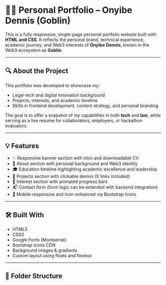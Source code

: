 # 🧑‍💻 Personal Portfolio – Onyibe Dennis (Goblin)

This is a fully responsive, single-page personal portfolio website built with **HTML and CSS**. It reflects the personal brand, technical experience, academic journey, and Web3 interests of **Onyibe Dennis**, known in the Web3 ecosystem as **Goblin**.

---

## 🔍 About the Project

This portfolio was developed to showcase my:
- Legal-tech and digital innovation background
- Projects, interests, and academic timeline
- Skills in frontend development, content strategy, and personal branding

The goal is to offer a snapshot of my capabilities in both **tech** and **law**, while serving as a live resume for collaborators, employers, or hackathon evaluators.

---

## 💡 Features

- ✨ Responsive banner section with intro and downloadable CV
- 👤 About section with personal background and Web3 identity
- 🎓 Education timeline highlighting academic excellence and leadership
- 💼 Projects section with clickable demos (X links included)
- 💬 Interest section with animated progress bars
- 📬 Contact form (form logic can be extended with backend integration)
- 📱 Mobile-responsive and icon-enhanced via Bootstrap Icons

---

## 🛠️ Built With

- HTML5  
- CSS3  
- Google Fonts (Montserrat)  
- Bootstrap Icons CDN  
- Background images & gradients  
- Custom layout using floats and flexbox

---

## 📂 Folder Structure


